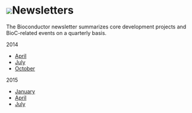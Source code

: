 # ![](/images/icons/help.gif)Newsletters #

The Bioconductor newsletter summarizes core development projects 
and BioC-related events on a quarterly basis.

2014
* [April](/help/newsletters/2014_April/)
* [July](/help/newsletters/2014_July/)
* [October](/help/newsletters/2014_October/)

2015
* [January](/help/newsletters/2015_January/)
* [April](/help/newsletters/2015_April/)
* [July](/help/newsletters/2015_July/)
